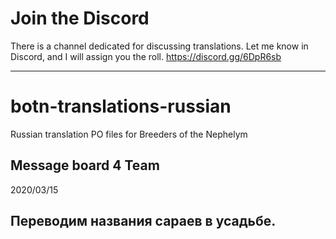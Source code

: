 # Join the Discord
There is a channel dedicated for discussing translations. Let me know in Discord, and I will assign you the roll.
https://discord.gg/6DpR6sb

--------------------------------
# botn-translations-russian
Russian translation PO files for Breeders of the Nephelym

Message board 4 Team
---
2020/03/15

Переводим названия сараев в усадьбе.
---
